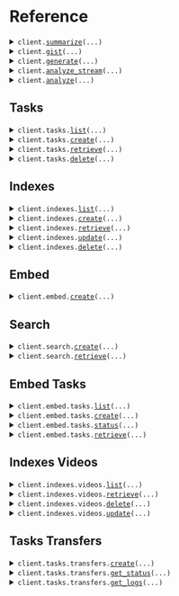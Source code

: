 # Reference
<details><summary><code>client.<a href="src/twelvelabs/base_client.py">summarize</a>(...)</code></summary>
<dl>
<dd>

#### 📝 Description

<dl>
<dd>

<dl>
<dd>

This endpoint analyzes videos and generates summaries, chapters, or highlights. Optionally, you can provide a prompt to customize the output.

<Note title="Note">
This endpoint is rate-limited. For details, see the [Rate limits](/v1.3/docs/get-started/rate-limits) page.
</Note>
</dd>
</dl>
</dd>
</dl>

#### 🔌 Usage

<dl>
<dd>

<dl>
<dd>

```python
from twelvelabs import TwelveLabs

client = TwelveLabs(
    api_key="YOUR_API_KEY",
)
client.summarize(
    video_id="6298d673f1090f1100476d4c",
    type="summary",
    prompt="Generate a summary of this video for a social media post, up to two sentences.",
    temperature=0.2,
)

```
</dd>
</dl>
</dd>
</dl>

#### ⚙️ Parameters

<dl>
<dd>

<dl>
<dd>

**video_id:** `str` — The unique identifier of the video that you want to summarize.
    
</dd>
</dl>

<dl>
<dd>

**type:** `str` 

Specifies the type of summary. Use one of the following values:
  - `summary`: A brief that encapsulates the key points of a video, presenting the most important information clearly and concisely.
  - `chapter`: A chronological list of all the chapters in a video, providing a granular breakdown of its content. For each chapter, the platform returns its starting and end times, measured in seconds from the beginning of the video clip, a descriptive headline that offers a brief of the events or activities within that part of the video, and an accompanying summary that elaborates on the headline.
  - `highlight`: A chronologically ordered list of the most important events within a video. Unlike chapters, highlights only capture the key moments, providing a snapshot of the video's main topics. For each highlight, the platform returns its starting and end times, measured in seconds from the beginning of the video, a title, and a brief description that captures the essence of this part of the video.
    
</dd>
</dl>

<dl>
<dd>

**prompt:** `typing.Optional[str]` 

Use this field to provide context for the summarization task, such as the target audience, style, tone of voice, and purpose.

<Note title="Notes">
- Your prompts can be instructive or descriptive, or you can also phrase them as questions.
- The maximum length of a prompt is 2,000 tokens.
</Note>

**Example**: Generate a summary of this video for a social media post, up to two sentences.
    
</dd>
</dl>

<dl>
<dd>

**temperature:** `typing.Optional[float]` 

Controls the randomness of the text output generated by the model. A higher value generates more creative text, while a lower value produces more deterministic text output.

**Default:** 0.2
**Min:** 0
**Max:** 1
    
</dd>
</dl>

<dl>
<dd>

**request_options:** `typing.Optional[RequestOptions]` — Request-specific configuration.
    
</dd>
</dl>
</dd>
</dl>


</dd>
</dl>
</details>

<details><summary><code>client.<a href="src/twelvelabs/base_client.py">gist</a>(...)</code></summary>
<dl>
<dd>

#### 📝 Description

<dl>
<dd>

<dl>
<dd>

This endpoint analyzes videos and generates titles, topics, and hashtags.

<Note title="Note">
This endpoint is rate-limited. For details, see the [Rate limits](/v1.3/docs/get-started/rate-limits) page.
</Note>
</dd>
</dl>
</dd>
</dl>

#### 🔌 Usage

<dl>
<dd>

<dl>
<dd>

```python
from twelvelabs import TwelveLabs

client = TwelveLabs(
    api_key="YOUR_API_KEY",
)
client.gist(
    video_id="6298d673f1090f1100476d4c",
    types=["title", "topic"],
)

```
</dd>
</dl>
</dd>
</dl>

#### ⚙️ Parameters

<dl>
<dd>

<dl>
<dd>

**video_id:** `str` — The unique identifier of the video that you want to generate a gist for.
    
</dd>
</dl>

<dl>
<dd>

**types:** `typing.Sequence[GistRequestTypesItem]` 

Specifies the type of gist. Use one of the following values:
  - `title`: A title succinctly captures a video's main theme, such as "From Consumerism to Minimalism: A Journey Toward Sustainable Living," guiding viewers to its content and themes.
  - `topic`: A topic is the central theme of a video, such as "Shopping Vlog Lifestyle", summarizing its content for efficient categorization and reference.
  - `hashtag`: A hashtag, like "#BlackFriday", represents key themes in a video, enhancing its discoverability and categorization on social media platforms.
    
</dd>
</dl>

<dl>
<dd>

**request_options:** `typing.Optional[RequestOptions]` — Request-specific configuration.
    
</dd>
</dl>
</dd>
</dl>


</dd>
</dl>
</details>

<details><summary><code>client.<a href="src/twelvelabs/base_client.py">generate</a>(...)</code></summary>
<dl>
<dd>

#### 📝 Description

<dl>
<dd>

<dl>
<dd>

<Warning>This endpoint will be deprecated on **July 30, 2025**. Transition to the [`/analyze`](/v1.3/api-reference/analyze-videos/analyze) endpoint, which provides identical functionality. Ensure you've updated your API calls before the deprecation date to ensure uninterrupted service.</Warning>

This endpoint generates open-ended texts based on your videos, including but not limited to tables of content, action items, memos, and detailed analyses.

<Note title="Notes">
- This endpoint is rate-limited. For details, see the [Rate limits](/v1.3/docs/get-started/rate-limits) page.
- This endpoint supports streaming responses. For details on integrating this feature into your application, refer to the [Open-ended analysis](/v1.3/docs/guides/analyze-videos/open-ended-analysis#streaming-responses) guide.
</Note>
</dd>
</dl>
</dd>
</dl>

#### 🔌 Usage

<dl>
<dd>

<dl>
<dd>

```python
from twelvelabs import TwelveLabs

client = TwelveLabs(
    api_key="YOUR_API_KEY",
)
client.generate(
    video_id="6298d673f1090f1100476d4c",
    prompt="I want to generate a description for my video with the following format - Title of the video, followed by a summary in 2-3 sentences, highlighting the main topic, key events, and concluding remarks.",
    temperature=0.2,
    stream=True,
)

```
</dd>
</dl>
</dd>
</dl>

#### ⚙️ Parameters

<dl>
<dd>

<dl>
<dd>

**video_id:** `str` — The unique identifier of the video for which you wish to generate a text.
    
</dd>
</dl>

<dl>
<dd>

**prompt:** `str` 

A prompt that guides the model on the desired format or content.

<Note title="Notes">
- Even though the model behind this endpoint is trained to a high degree of accuracy, the preciseness of the generated text may vary based on the nature and quality of the video and the clarity of the prompt.
- Your prompts can be instructive or descriptive, or you can also phrase them as questions.
- The maximum length of a prompt is 2,000 tokens.
</Note>

**Examples**:

- Based on this video, I want to generate five keywords for SEO (Search Engine Optimization).
- I want to generate a description for my video with the following format: Title of the video, followed by a summary in 2-3 sentences, highlighting the main topic, key events, and concluding remarks.
    
</dd>
</dl>

<dl>
<dd>

**temperature:** `typing.Optional[float]` 

Controls the randomness of the text output generated by the model. A higher value generates more creative text, while a lower value produces more deterministic text output.

**Default:** 0.2
**Min:** 0
**Max:** 1
    
</dd>
</dl>

<dl>
<dd>

**stream:** `typing.Optional[bool]` 

Set this parameter to `true` to enable streaming responses in the <a href="https://github.com/ndjson/ndjson-spec" target="_blank">NDJSON</a> format.

**Default:** `true`
    
</dd>
</dl>

<dl>
<dd>

**request_options:** `typing.Optional[RequestOptions]` — Request-specific configuration.
    
</dd>
</dl>
</dd>
</dl>


</dd>
</dl>
</details>

<details><summary><code>client.<a href="src/twelvelabs/base_client.py">analyze_stream</a>(...)</code></summary>
<dl>
<dd>

#### 📝 Description

<dl>
<dd>

<dl>
<dd>

This endpoint analyzes your videos and creates fully customizable text based on your prompts, including but not limited to tables of content, action items, memos, and detailed analyses.

<Note title="Notes">
- This endpoint is rate-limited. For details, see the [Rate limits](/v1.3/docs/get-started/rate-limits) page.
- This endpoint supports streaming responses. For details on integrating this feature into your application, refer to the [Open-ended analysis](/v1.3/docs/guides/analyze-videos/open-ended-analysis#streaming-responses) guide.
</Note>
</dd>
</dl>
</dd>
</dl>

#### 🔌 Usage

<dl>
<dd>

<dl>
<dd>

```python
from twelvelabs import TwelveLabs

client = TwelveLabs(
    api_key="YOUR_API_KEY",
)
response = client.analyze_stream(
    video_id="6298d673f1090f1100476d4c",
    prompt="I want to generate a description for my video with the following format - Title of the video, followed by a summary in 2-3 sentences, highlighting the main topic, key events, and concluding remarks.",
    temperature=0.2,
)
for chunk in response.data:
    yield chunk

```
</dd>
</dl>
</dd>
</dl>

#### ⚙️ Parameters

<dl>
<dd>

<dl>
<dd>

**video_id:** `str` — The unique identifier of the video for which you wish to generate a text.
    
</dd>
</dl>

<dl>
<dd>

**prompt:** `str` 

A prompt that guides the model on the desired format or content.

<Note title="Notes">
- Even though the model behind this endpoint is trained to a high degree of accuracy, the preciseness of the generated text may vary based on the nature and quality of the video and the clarity of the prompt.
- Your prompts can be instructive or descriptive, or you can also phrase them as questions.
- The maximum length of a prompt is 2,000 tokens.
</Note>

**Examples**:

- Based on this video, I want to generate five keywords for SEO (Search Engine Optimization).
- I want to generate a description for my video with the following format: Title of the video, followed by a summary in 2-3 sentences, highlighting the main topic, key events, and concluding remarks.
    
</dd>
</dl>

<dl>
<dd>

**temperature:** `typing.Optional[float]` 

Controls the randomness of the text output generated by the model. A higher value generates more creative text, while a lower value produces more deterministic text output.

**Default:** 0.2
**Min:** 0
**Max:** 1
    
</dd>
</dl>

<dl>
<dd>

**request_options:** `typing.Optional[RequestOptions]` — Request-specific configuration.
    
</dd>
</dl>
</dd>
</dl>


</dd>
</dl>
</details>

<details><summary><code>client.<a href="src/twelvelabs/base_client.py">analyze</a>(...)</code></summary>
<dl>
<dd>

#### 📝 Description

<dl>
<dd>

<dl>
<dd>

This endpoint analyzes your videos and creates fully customizable text based on your prompts, including but not limited to tables of content, action items, memos, and detailed analyses.

<Note title="Notes">
- This endpoint is rate-limited. For details, see the [Rate limits](/v1.3/docs/get-started/rate-limits) page.
- This endpoint supports streaming responses. For details on integrating this feature into your application, refer to the [Open-ended analysis](/v1.3/docs/guides/analyze-videos/open-ended-analysis#streaming-responses) guide.
</Note>
</dd>
</dl>
</dd>
</dl>

#### 🔌 Usage

<dl>
<dd>

<dl>
<dd>

```python
from twelvelabs import TwelveLabs

client = TwelveLabs(
    api_key="YOUR_API_KEY",
)
client.analyze(
    video_id="6298d673f1090f1100476d4c",
    prompt="I want to generate a description for my video with the following format - Title of the video, followed by a summary in 2-3 sentences, highlighting the main topic, key events, and concluding remarks.",
    temperature=0.2,
)

```
</dd>
</dl>
</dd>
</dl>

#### ⚙️ Parameters

<dl>
<dd>

<dl>
<dd>

**video_id:** `str` — The unique identifier of the video for which you wish to generate a text.
    
</dd>
</dl>

<dl>
<dd>

**prompt:** `str` 

A prompt that guides the model on the desired format or content.

<Note title="Notes">
- Even though the model behind this endpoint is trained to a high degree of accuracy, the preciseness of the generated text may vary based on the nature and quality of the video and the clarity of the prompt.
- Your prompts can be instructive or descriptive, or you can also phrase them as questions.
- The maximum length of a prompt is 2,000 tokens.
</Note>

**Examples**:

- Based on this video, I want to generate five keywords for SEO (Search Engine Optimization).
- I want to generate a description for my video with the following format: Title of the video, followed by a summary in 2-3 sentences, highlighting the main topic, key events, and concluding remarks.
    
</dd>
</dl>

<dl>
<dd>

**temperature:** `typing.Optional[float]` 

Controls the randomness of the text output generated by the model. A higher value generates more creative text, while a lower value produces more deterministic text output.

**Default:** 0.2
**Min:** 0
**Max:** 1
    
</dd>
</dl>

<dl>
<dd>

**request_options:** `typing.Optional[RequestOptions]` — Request-specific configuration.
    
</dd>
</dl>
</dd>
</dl>


</dd>
</dl>
</details>

## Tasks
<details><summary><code>client.tasks.<a href="src/twelvelabs/tasks/client.py">list</a>(...)</code></summary>
<dl>
<dd>

#### 📝 Description

<dl>
<dd>

<dl>
<dd>

This method returns a list of the video indexing tasks in your account. The API returns your video indexing tasks sorted by creation date, with the newest at the top of the list.
</dd>
</dl>
</dd>
</dl>

#### 🔌 Usage

<dl>
<dd>

<dl>
<dd>

```python
from twelvelabs import TwelveLabs

client = TwelveLabs(
    api_key="YOUR_API_KEY",
)
response = client.tasks.list(
    page=1,
    page_limit=10,
    sort_by="created_at",
    sort_option="desc",
    index_id="630aff993fcee0532cb809d0",
    filename="01.mp4",
    duration=531.998133,
    width=640,
    height=360,
    created_at="2024-03-01T00:00:00Z",
    updated_at="2024-03-01T00:00:00Z",
)
for item in response:
    yield item
# alternatively, you can paginate page-by-page
for page in response.iter_pages():
    yield page

```
</dd>
</dl>
</dd>
</dl>

#### ⚙️ Parameters

<dl>
<dd>

<dl>
<dd>

**page:** `typing.Optional[int]` 

A number that identifies the page to retrieve.

**Default**: `1`.
    
</dd>
</dl>

<dl>
<dd>

**page_limit:** `typing.Optional[int]` 

The number of items to return on each page.

**Default**: `10`.
**Max**: `50`.
    
</dd>
</dl>

<dl>
<dd>

**sort_by:** `typing.Optional[str]` 

The field to sort on. The following options are available:
- `updated_at`: Sorts by the time, in the RFC 3339 format ("YYYY-MM-DDTHH:mm:ssZ"), when the item was updated.
- `created_at`: Sorts by the time, in the RFC 3339 format ("YYYY-MM-DDTHH:mm:ssZ"), when the item was created.

**Default**: `created_at`.
    
</dd>
</dl>

<dl>
<dd>

**sort_option:** `typing.Optional[str]` 

The sorting direction. The following options are available:
- `asc`
- `desc`

**Default**: `desc`.
    
</dd>
</dl>

<dl>
<dd>

**index_id:** `typing.Optional[str]` — Filter by the unique identifier of an index.
    
</dd>
</dl>

<dl>
<dd>

**status:** `typing.Optional[
    typing.Union[
        TasksListRequestStatusItem, typing.Sequence[TasksListRequestStatusItem]
    ]
]` 

Filter by one or more video indexing task statuses. The following options are available:
- `ready`: The video has been successfully uploaded and indexed.
- `uploading`: The video is being uploaded.
- `validating`: The video is being validated against the prerequisites.
- `pending`: The video is pending.
- `queued`: The video is queued.
- `indexing`: The video is being indexed.
- `failed`: The video indexing task failed.

To filter by multiple statuses, specify the `status` parameter for each value:
```
status=ready&status=validating
```
    
</dd>
</dl>

<dl>
<dd>

**filename:** `typing.Optional[str]` — Filter by filename.
    
</dd>
</dl>

<dl>
<dd>

**duration:** `typing.Optional[float]` — Filter by duration. Expressed in seconds.
    
</dd>
</dl>

<dl>
<dd>

**width:** `typing.Optional[int]` — Filter by width.
    
</dd>
</dl>

<dl>
<dd>

**height:** `typing.Optional[int]` — Filter by height.
    
</dd>
</dl>

<dl>
<dd>

**created_at:** `typing.Optional[str]` — Filter video indexing tasks by the creation date and time, in the RFC 3339 format ("YYYY-MM-DDTHH:mm:ssZ"). The platform returns the video indexing tasks that were created on the specified date at or after the given time.
    
</dd>
</dl>

<dl>
<dd>

**updated_at:** `typing.Optional[str]` — Filter video indexing tasks by the last update date and time, in the RFC 3339 format ("YYYY-MM-DDTHH:mm:ssZ"). The platform returns the video indexing tasks that were updated on the specified date at or after the given time.
    
</dd>
</dl>

<dl>
<dd>

**request_options:** `typing.Optional[RequestOptions]` — Request-specific configuration.
    
</dd>
</dl>
</dd>
</dl>


</dd>
</dl>
</details>

<details><summary><code>client.tasks.<a href="src/twelvelabs/tasks/client.py">create</a>(...)</code></summary>
<dl>
<dd>

#### 📝 Description

<dl>
<dd>

<dl>
<dd>

This method creates a video indexing task that uploads and indexes a video.

Upload options:
- **Local file**: Use the `video_file` parameter.
- **Publicly accessible URL**: Use the `video_url` parameter.

<Accordion title="Video requirements">
  The videos you wish to upload must meet the following requirements:
  - **Video resolution**: Must be at least 360x360 and must not exceed 3840x2160.
  - **Aspect ratio**: Must be one of 1:1, 4:3, 4:5, 5:4, 16:9, 9:16, or 17:9.
  - **Video and audio formats**: Your video files must be encoded in the video and audio formats listed on the [FFmpeg Formats Documentation](https://ffmpeg.org/ffmpeg-formats.html) page. For videos in other formats, contact us at support@twelvelabs.io.
  - **Duration**: For Marengo, it must be between 4 seconds and 2 hours (7,200s). For Pegasus, it must be between 4 seconds and 60 minutes (3600s). In a future release, the maximum duration for Pegasus will be 2 hours (7,200 seconds).
  - **File size**: Must not exceed 2 GB.
    If you require different options, contact us at support@twelvelabs.io.

  If both Marengo and Pegasus are enabled for your index, the most restrictive prerequisites will apply.
</Accordion>

<Note title="Notes">
- The platform supports video URLs that can play without additional user interaction or custom video players. Ensure your URL points to the raw video file, not a web page containing the video. Links to third-party hosting sites, cloud storage services, or videos requiring extra steps to play are not supported.
- This endpoint is rate-limited. For details, see the [Rate limits](/v1.3/docs/get-started/rate-limits) page.
</Note>
</dd>
</dl>
</dd>
</dl>

#### 🔌 Usage

<dl>
<dd>

<dl>
<dd>

```python
from twelvelabs import TwelveLabs

client = TwelveLabs(
    api_key="YOUR_API_KEY",
)
client.tasks.create(
    index_id="index_id",
)

```
</dd>
</dl>
</dd>
</dl>

#### ⚙️ Parameters

<dl>
<dd>

<dl>
<dd>

**index_id:** `str` — The unique identifier of the index to which the video is being uploaded.
    
</dd>
</dl>

<dl>
<dd>

**video_file:** `from __future__ import annotations

typing.Optional[core.File]` — See core.File for more documentation
    
</dd>
</dl>

<dl>
<dd>

**video_url:** `typing.Optional[str]` — Specify this parameter to upload a video from a publicly accessible URL.
    
</dd>
</dl>

<dl>
<dd>

**enable_video_stream:** `typing.Optional[bool]` — This parameter indicates if the platform stores the video for streaming. When set to `true`, the platform stores the video, and you can retrieve its URL by calling the [`GET`](/v1.3/api-reference/videos/retrieve) method of the `/indexes/{index-id}/videos/{video-id}` endpoint. You can then use this URL to access the stream over the <a href="https://en.wikipedia.org/wiki/HTTP_Live_Streaming" target="_blank">HLS</a> protocol.
    
</dd>
</dl>

<dl>
<dd>

**user_metadata:** `typing.Optional[str]` — Metadata that helps you categorize your videos. You can specify a list of keys and values. Keys must be of type `string`, and values can be of the following types: `string`, `integer`, `float` or `boolean`.
    
</dd>
</dl>

<dl>
<dd>

**request_options:** `typing.Optional[RequestOptions]` — Request-specific configuration.
    
</dd>
</dl>
</dd>
</dl>


</dd>
</dl>
</details>

<details><summary><code>client.tasks.<a href="src/twelvelabs/tasks/client.py">retrieve</a>(...)</code></summary>
<dl>
<dd>

#### 📝 Description

<dl>
<dd>

<dl>
<dd>

This method retrieves a video indexing task.
</dd>
</dl>
</dd>
</dl>

#### 🔌 Usage

<dl>
<dd>

<dl>
<dd>

```python
from twelvelabs import TwelveLabs

client = TwelveLabs(
    api_key="YOUR_API_KEY",
)
client.tasks.retrieve(
    task_id="6298d673f1090f1100476d4c",
)

```
</dd>
</dl>
</dd>
</dl>

#### ⚙️ Parameters

<dl>
<dd>

<dl>
<dd>

**task_id:** `str` — The unique identifier of the video indexing task to retrieve.
    
</dd>
</dl>

<dl>
<dd>

**request_options:** `typing.Optional[RequestOptions]` — Request-specific configuration.
    
</dd>
</dl>
</dd>
</dl>


</dd>
</dl>
</details>

<details><summary><code>client.tasks.<a href="src/twelvelabs/tasks/client.py">delete</a>(...)</code></summary>
<dl>
<dd>

#### 📝 Description

<dl>
<dd>

<dl>
<dd>

This action cannot be undone.
Note the following about deleting a video indexing task:
- You can only delete video indexing tasks for which the status is `ready` or `failed`.
- If the status of your video indexing task is `ready`, you must first delete the video vector associated with your video indexing task by calling the [`DELETE`](/v1.3/api-reference/videos/delete) method of the `/indexes/videos` endpoint.
</dd>
</dl>
</dd>
</dl>

#### 🔌 Usage

<dl>
<dd>

<dl>
<dd>

```python
from twelvelabs import TwelveLabs

client = TwelveLabs(
    api_key="YOUR_API_KEY",
)
client.tasks.delete(
    task_id="6298d673f1090f1100476d4c",
)

```
</dd>
</dl>
</dd>
</dl>

#### ⚙️ Parameters

<dl>
<dd>

<dl>
<dd>

**task_id:** `str` — The unique identifier of the video indexing task you want to delete.
    
</dd>
</dl>

<dl>
<dd>

**request_options:** `typing.Optional[RequestOptions]` — Request-specific configuration.
    
</dd>
</dl>
</dd>
</dl>


</dd>
</dl>
</details>

## Indexes
<details><summary><code>client.indexes.<a href="src/twelvelabs/indexes/client.py">list</a>(...)</code></summary>
<dl>
<dd>

#### 📝 Description

<dl>
<dd>

<dl>
<dd>

This method returns a list of the indexes in your account. The API returns indexes sorted by creation date, with the oldest indexes at the top of the list.
</dd>
</dl>
</dd>
</dl>

#### 🔌 Usage

<dl>
<dd>

<dl>
<dd>

```python
from twelvelabs import TwelveLabs

client = TwelveLabs(
    api_key="YOUR_API_KEY",
)
response = client.indexes.list(
    page=1,
    page_limit=10,
    sort_by="created_at",
    sort_option="desc",
    index_name="myIndex",
    model_options="visual,audio",
    model_family="marengo",
    created_at="2024-08-16T16:53:59Z",
    updated_at="2024-08-16T16:55:59Z",
)
for item in response:
    yield item
# alternatively, you can paginate page-by-page
for page in response.iter_pages():
    yield page

```
</dd>
</dl>
</dd>
</dl>

#### ⚙️ Parameters

<dl>
<dd>

<dl>
<dd>

**page:** `typing.Optional[int]` 

A number that identifies the page to retrieve.

**Default**: `1`.
    
</dd>
</dl>

<dl>
<dd>

**page_limit:** `typing.Optional[int]` 

The number of items to return on each page.

**Default**: `10`.
**Max**: `50`.
    
</dd>
</dl>

<dl>
<dd>

**sort_by:** `typing.Optional[str]` 

The field to sort on. The following options are available:
- `updated_at`: Sorts by the time, in the RFC 3339 format ("YYYY-MM-DDTHH:mm:ssZ"), when the item was updated.
- `created_at`: Sorts by the time, in the RFC 3339 format ("YYYY-MM-DDTHH:mm:ssZ"), when the item was created.

**Default**: `created_at`.
    
</dd>
</dl>

<dl>
<dd>

**sort_option:** `typing.Optional[str]` 

The sorting direction. The following options are available:
- `asc`
- `desc`

**Default**: `desc`.
    
</dd>
</dl>

<dl>
<dd>

**index_name:** `typing.Optional[str]` — Filter by the name of an index.
    
</dd>
</dl>

<dl>
<dd>

**model_options:** `typing.Optional[str]` — Filter by the model options. When filtering by multiple model options, the values must be comma-separated.
    
</dd>
</dl>

<dl>
<dd>

**model_family:** `typing.Optional[str]` — Filter by the model family. This parameter can take one of the following values: `marengo` or `pegasus`. You can specify a single value.
    
</dd>
</dl>

<dl>
<dd>

**created_at:** `typing.Optional[str]` — Filter indexes by the creation date and time, in the RFC 3339 format ("YYYY-MM-DDTHH:mm:ssZ"). The platform returns the indexes that were created on the specified date at or after the given time.
    
</dd>
</dl>

<dl>
<dd>

**updated_at:** `typing.Optional[str]` — Filter indexes by the last update date and time, in the RFC 3339 format ("YYYY-MM-DDTHH:mm:ssZ"). The platform returns the indexes that were last updated on the specified date at or after the given time.
    
</dd>
</dl>

<dl>
<dd>

**request_options:** `typing.Optional[RequestOptions]` — Request-specific configuration.
    
</dd>
</dl>
</dd>
</dl>


</dd>
</dl>
</details>

<details><summary><code>client.indexes.<a href="src/twelvelabs/indexes/client.py">create</a>(...)</code></summary>
<dl>
<dd>

#### 📝 Description

<dl>
<dd>

<dl>
<dd>

This method creates an index.
</dd>
</dl>
</dd>
</dl>

#### 🔌 Usage

<dl>
<dd>

<dl>
<dd>

```python
from twelvelabs import TwelveLabs
from twelvelabs.indexes import IndexesCreateRequestModelsItem

client = TwelveLabs(
    api_key="YOUR_API_KEY",
)
client.indexes.create(
    index_name="myIndex",
    models=[
        IndexesCreateRequestModelsItem(
            model_name="marengo2.7",
            model_options=["visual", "audio"],
        ),
        IndexesCreateRequestModelsItem(
            model_name="pegasus1.2",
            model_options=["visual", "audio"],
        ),
    ],
    addons=["thumbnail"],
)

```
</dd>
</dl>
</dd>
</dl>

#### ⚙️ Parameters

<dl>
<dd>

<dl>
<dd>

**index_name:** `str` — The name of the index. Make sure you use a succinct and descriptive name.
    
</dd>
</dl>

<dl>
<dd>

**models:** `typing.Sequence[IndexesCreateRequestModelsItem]` — An array that specifies the [video understanding models](/v1.3/docs/concepts/models) and the [model options](/v1.3/docs/concepts/modalities#model-options) to be enabled for this index. This determines how the platform processes your videos.
    
</dd>
</dl>

<dl>
<dd>

**addons:** `typing.Optional[typing.Sequence[str]]` 

An array specifying which add-ons should be enabled. Each entry in the array is an addon, and the following values are supported:
- `thumbnail`: Enables thumbnail generation.

If you don't provide this parameter, no add-ons will be enabled.

<Note title="Notes">
- You can only enable addons when using the Marengo video understanding model.
- You cannot disable an add-on once the index has been created.
</Note>
    
</dd>
</dl>

<dl>
<dd>

**request_options:** `typing.Optional[RequestOptions]` — Request-specific configuration.
    
</dd>
</dl>
</dd>
</dl>


</dd>
</dl>
</details>

<details><summary><code>client.indexes.<a href="src/twelvelabs/indexes/client.py">retrieve</a>(...)</code></summary>
<dl>
<dd>

#### 📝 Description

<dl>
<dd>

<dl>
<dd>

This method retrieves details about the specified index.
</dd>
</dl>
</dd>
</dl>

#### 🔌 Usage

<dl>
<dd>

<dl>
<dd>

```python
from twelvelabs import TwelveLabs

client = TwelveLabs(
    api_key="YOUR_API_KEY",
)
client.indexes.retrieve(
    index_id="6298d673f1090f1100476d4c",
)

```
</dd>
</dl>
</dd>
</dl>

#### ⚙️ Parameters

<dl>
<dd>

<dl>
<dd>

**index_id:** `str` — Unique identifier of the index to retrieve.
    
</dd>
</dl>

<dl>
<dd>

**request_options:** `typing.Optional[RequestOptions]` — Request-specific configuration.
    
</dd>
</dl>
</dd>
</dl>


</dd>
</dl>
</details>

<details><summary><code>client.indexes.<a href="src/twelvelabs/indexes/client.py">update</a>(...)</code></summary>
<dl>
<dd>

#### 📝 Description

<dl>
<dd>

<dl>
<dd>

This method updates the name of the specified index.
</dd>
</dl>
</dd>
</dl>

#### 🔌 Usage

<dl>
<dd>

<dl>
<dd>

```python
from twelvelabs import TwelveLabs

client = TwelveLabs(
    api_key="YOUR_API_KEY",
)
client.indexes.update(
    index_id="6298d673f1090f1100476d4c",
    index_name="myIndex",
)

```
</dd>
</dl>
</dd>
</dl>

#### ⚙️ Parameters

<dl>
<dd>

<dl>
<dd>

**index_id:** `str` — Unique identifier of the index to update.
    
</dd>
</dl>

<dl>
<dd>

**index_name:** `str` — The name of the index.
    
</dd>
</dl>

<dl>
<dd>

**request_options:** `typing.Optional[RequestOptions]` — Request-specific configuration.
    
</dd>
</dl>
</dd>
</dl>


</dd>
</dl>
</details>

<details><summary><code>client.indexes.<a href="src/twelvelabs/indexes/client.py">delete</a>(...)</code></summary>
<dl>
<dd>

#### 📝 Description

<dl>
<dd>

<dl>
<dd>

This method deletes the specified index and all the videos within it. This action cannot be undone.
</dd>
</dl>
</dd>
</dl>

#### 🔌 Usage

<dl>
<dd>

<dl>
<dd>

```python
from twelvelabs import TwelveLabs

client = TwelveLabs(
    api_key="YOUR_API_KEY",
)
client.indexes.delete(
    index_id="6298d673f1090f1100476d4c",
)

```
</dd>
</dl>
</dd>
</dl>

#### ⚙️ Parameters

<dl>
<dd>

<dl>
<dd>

**index_id:** `str` — Unique identifier of the index to delete.
    
</dd>
</dl>

<dl>
<dd>

**request_options:** `typing.Optional[RequestOptions]` — Request-specific configuration.
    
</dd>
</dl>
</dd>
</dl>


</dd>
</dl>
</details>

## Embed
<details><summary><code>client.embed.<a href="src/twelvelabs/embed/client.py">create</a>(...)</code></summary>
<dl>
<dd>

#### 📝 Description

<dl>
<dd>

<dl>
<dd>

This method creates embeddings for text, image, and audio content.

Before you create an embedding, ensure that your image or audio files meet the following prerequisites:
- [Image embeddings](/v1.3/docs/guides/create-embeddings/image#prerequisites)
- [Audio embeddings](/v1.3/docs/guides/create-embeddings/audio#prerequisites)

Parameters for embeddings:
- **Common parameters**:
  - `model_name`: The video understanding model you want to use. Example: "Marengo-retrieval-2.7".
- **Text embeddings**:
  - `text`: Text for which to create an embedding.
- **Image embeddings**:
  Provide one of the following:
  - `image_url`: Publicly accessible URL of your image file.
  - `image_file`:  Local image file.
- **Audio embeddings**:
  Provide one of the following:
  - `audio_url`: Publicly accessible URL of your audio file.
  - `audio_file`: Local audio file.

<Note title="Notes">
- The Marengo video understanding model generates embeddings for all modalities in the same latent space. This shared space enables any-to-any searches across different types of content.
- You can create multiple types of embeddings in a single API call.
- Audio embeddings combine generic sound and human speech in a single embedding. For videos with transcriptions, you can retrieve transcriptions and then [create text embeddings](/v1.3/api-reference/text-image-audio-embeddings/create-text-image-audio-embeddings) from these transcriptions.
</Note>
</dd>
</dl>
</dd>
</dl>

#### 🔌 Usage

<dl>
<dd>

<dl>
<dd>

```python
from twelvelabs import TwelveLabs

client = TwelveLabs(
    api_key="YOUR_API_KEY",
)
client.embed.create(
    model_name="model_name",
)

```
</dd>
</dl>
</dd>
</dl>

#### ⚙️ Parameters

<dl>
<dd>

<dl>
<dd>

**model_name:** `str` 

The name of the model you want to use. The following models are available:
  - `Marengo-retrieval-2.7`
    
</dd>
</dl>

<dl>
<dd>

**text:** `typing.Optional[str]` 

The text for which you wish to create an embedding.

<Note title="Note">
Text embeddings are limited to 77 tokens. If the text exceeds this limit, the platform truncates it according to the value of the `text_truncate` parameter described below.
</Note>

**Example**: "Man with a dog crossing the street"
    
</dd>
</dl>

<dl>
<dd>

**text_truncate:** `typing.Optional[str]` 

Specifies how the platform truncates text that exceeds 77 tokens to fit the maximum length allowed for an embedding.
This parameter can take one of the following values:
- `start`: The platform will truncate the start of the provided text.
- `end`: The platform will truncate the end of the provided text.
- `none`: The platform will return an error if the text is longer than the maximum token limit.

**Default**: `end`
    
</dd>
</dl>

<dl>
<dd>

**image_url:** `typing.Optional[str]` — The publicly accessible URL of the image for which you wish to create an embedding. This parameter is required for image embeddings if `image_file` is not provided.
    
</dd>
</dl>

<dl>
<dd>

**image_file:** `from __future__ import annotations

typing.Optional[core.File]` — See core.File for more documentation
    
</dd>
</dl>

<dl>
<dd>

**audio_url:** `typing.Optional[str]` — The publicly accessible URL of the audio file for which you wish to creae an emebdding. This parameter is required for audio embeddings if `audio_file` is not provided.
    
</dd>
</dl>

<dl>
<dd>

**audio_file:** `from __future__ import annotations

typing.Optional[core.File]` — See core.File for more documentation
    
</dd>
</dl>

<dl>
<dd>

**audio_start_offset_sec:** `typing.Optional[float]` 

Specifies the start time, in seconds, from which the platform generates the audio embeddings. This parameter allows you to skip the initial portion of the audio during processing.
**Default**: `0`.
    
</dd>
</dl>

<dl>
<dd>

**request_options:** `typing.Optional[RequestOptions]` — Request-specific configuration.
    
</dd>
</dl>
</dd>
</dl>


</dd>
</dl>
</details>

## Search
<details><summary><code>client.search.<a href="src/twelvelabs/search/client.py">create</a>(...)</code></summary>
<dl>
<dd>

#### 📝 Description

<dl>
<dd>

<dl>
<dd>

Use this endpoint to search for relevant matches in an index using text or various media queries.

**Text queries**:
- Use the `query_text` parameter to specify your query.

**Media queries**:
- Set the `query_media_type` parameter to the corresponding media type (example: `image`).
- Specify either one of the following parameters:
  - `query_media_url`: Publicly accessible URL of your media file.
  - `query_media_file`: Local media file.
  If both `query_media_url` and `query_media_file` are specified in the same request, `query_media_url` takes precedence.
<Accordion title="Image requirements">
Your images must meet the following requirements:
  - **Format**: JPEG and PNG.
  - **Dimension**: Must be at least 64 x 64 pixels.
  - **Size**: Must not exceed 5MB.
</Accordion>

<Note title="Note">
This endpoint is rate-limited. For details, see the [Rate limits](/v1.3/docs/get-started/rate-limits) page.
</Note>
</dd>
</dl>
</dd>
</dl>

#### 🔌 Usage

<dl>
<dd>

<dl>
<dd>

```python
from twelvelabs import TwelveLabs

client = TwelveLabs(
    api_key="YOUR_API_KEY",
)
client.search.create(
    index_id="index_id",
    search_options=["visual"],
)

```
</dd>
</dl>
</dd>
</dl>

#### ⚙️ Parameters

<dl>
<dd>

<dl>
<dd>

**index_id:** `str` — The unique identifier of the index to search.
    
</dd>
</dl>

<dl>
<dd>

**search_options:** `typing.List[SearchCreateRequestSearchOptionsItem]` 

Specifies the [sources of information](/v1.3/docs/concepts/modalities#search-options) the platform uses when performing a search. You must include the `search_options` parameter separately for each desired source of information.

<Note title="Notes">
- The search options you specify must be a subset of the [model options](/v1.3/docs/concepts/modalities#model-options) used when you created the index.
- You can specify multiple search options in conjunction with the `operator` parameter described below to broaden or narrow your search.

Example:
To search using both visual and audio cues, include this parameter twice in the request as shown below:
```JSON
--form search_options=visual \
--form search_options=audio \
```
</Note>
    
</dd>
</dl>

<dl>
<dd>

**query_media_type:** `typing.Optional[typing.Literal["image"]]` — The type of media you wish to use. This parameter is required for media queries. For example, to perform an image-based search, set this parameter to `image`.
    
</dd>
</dl>

<dl>
<dd>

**query_media_url:** `typing.Optional[str]` — The publicly accessible URL of the media file you wish to use. This parameter is required for media queries if `query_media_file` is not provided.
    
</dd>
</dl>

<dl>
<dd>

**query_media_file:** `from __future__ import annotations

typing.Optional[core.File]` — See core.File for more documentation
    
</dd>
</dl>

<dl>
<dd>

**query_text:** `typing.Optional[str]` — The text query to search for. This parameter is required for text queries. Note that the platform supports full natural language-based search.
    
</dd>
</dl>

<dl>
<dd>

**adjust_confidence_level:** `typing.Optional[float]` 

This parameter specifies the strictness of the thresholds for assigning the high, medium, or low confidence levels to search results. If you use a lower value, the thresholds become more relaxed, and more search results will be classified as having high, medium, or low confidence levels. You can use this parameter to include a broader range of potentially relevant video clips, even if some results might be less precise.

**Min**: 0
**Max**: 1
**Default:** 0.5
    
</dd>
</dl>

<dl>
<dd>

**group_by:** `typing.Optional[SearchCreateRequestGroupBy]` 

Use this parameter to group or ungroup items in a response. It can take one of the following values:
- `video`:  The platform will group the matching video clips in the response by video.
- `clip`: The matching video clips in the response will not be grouped.

**Default:** `clip`
    
</dd>
</dl>

<dl>
<dd>

**threshold:** `typing.Optional[ThresholdSearch]` 
    
</dd>
</dl>

<dl>
<dd>

**sort_option:** `typing.Optional[SearchCreateRequestSortOption]` 

Use this parameter to specify the sort order for the response.

When performing a search, the platform determines the level of confidence that each video clip matches your search terms. By default, the search results are sorted on the level of confidence in descending order.

If you set this parameter to `score` and `group_by` is set to `video`, the platform will determine the maximum value of the `score` field for each video and sort the videos in the response by the maximum value of this field. For each video, the matching video clips will be sorted by the level of confidence.

If you set this parameter to `clip_count` and `group_by` is set to `video`, the platform will sort the videos in the response by the number of clips. For each video, the matching video clips will be sorted by the level of confidence. You can use `clip_count` only when the matching video clips are grouped by video.


**Default:** `score`
    
</dd>
</dl>

<dl>
<dd>

**operator:** `typing.Optional[SearchCreateRequestOperator]` 

When you perform a search specifying multiple [sources of information](/v1.3/docs/concepts/modalities#search-options), you can use the this parameter to broaden or narrow your search.

  The following logical operators are supported:

  - `or`

  - `and`

  **Default**: `or`.
    
</dd>
</dl>

<dl>
<dd>

**page_limit:** `typing.Optional[int]` 

The number of items to return on each page. When grouping by video, this parameter represents the number of videos per page. Otherwise, it represents the maximum number of video clips per page.

**Max**: `50`.
    
</dd>
</dl>

<dl>
<dd>

**filter:** `typing.Optional[str]` 

Specifies a stringified JSON object to filter your search results. Supports both system-generated metadata (example: video ID, duration) and user-defined metadata.

**Syntax for filtering**

The following table describes the supported data types, operators, and filter syntax:

| Data type | Operator | Description | Syntax |
|:----------|:---------|:------------|:-------|
| String | `=` | Matches results equal to the specified value. | `{"field": "value"}`
| Array of strings | `=` | Matches results with any value in the specified array. Supported only for `id`. | `{"id": ["value1", "value2"]}` |
| Numeric (integer, float) | `=`, `lte`, `gte` | Matches results equal to or within a range of the specified value. | `{"field": number}` or `{"field": { "gte": number, "lte": number }}` |
| Boolean | `=` | Matches results equal to the specified boolean value. | `{"field": true}` or `{"field": false}`. |

<br/>
**System-generated metadata**

The table below describes the system-generated metadata available for filtering your  search results:

| Field name | Description | Type | Example |
|:-----------|:------------|:-----|:--------|
| `id` | Filters by specific video IDs. | Array of strings | `{"id": ["67cec9caf45d9b64a58340fc", "67cec9baf45d9b64a58340fa"]}`. |
| `duration` | Filters based on the duration of the video containing the segment that matches your query. | Number or object with `gte` and `lte` | `{"duration": 600}` or `{"duration": { "gte": 600, "lte": 800 }}` |
| `width` | Filters by video width (in pixels). | Number or object with `gte` and `lte` | `{"width": 1920}` or `{"width": { "gte": 1280, "lte": 1920}}` |
| `height` | Filters by video height (in pixels). | Number or object with `gte` and `lte`. | `{"height": 1080}` or `{"height": { "gte": 720, "lte": 1080 }}`. |
| `size` | Filters by video size (in bytes) | Number or object with `gte` and `lte`. | `{"size": 1048576}` or `{"size": { "gte": 1048576, "lte": 5242880}}` |
| `filename` | Filters by the exact file name. | String | `{"filename": "Animal Encounters part 1"}` |

<br/>
**User-defined metadata**

To filter by user-defined metadata:
1. Add metadata to your video by calling the [`PUT`](/v1.3/api-reference/videos/update) method of the `/indexes/:index-id/videos/:video-id` endpoint
2. Reference the custom field in your filter object. For example, to filter videos where a custom field named `needsReview` of type boolean is `true`, use `{"needs_review": true}`.

For more details and examples, see the [Filter search results](/v1.3/docs/guides/search/filtering) page.
    
</dd>
</dl>

<dl>
<dd>

**include_user_metadata:** `typing.Optional[bool]` — Specifies whether to include user-defined metadata in the search results.
    
</dd>
</dl>

<dl>
<dd>

**request_options:** `typing.Optional[RequestOptions]` — Request-specific configuration.
    
</dd>
</dl>
</dd>
</dl>


</dd>
</dl>
</details>

<details><summary><code>client.search.<a href="src/twelvelabs/search/client.py">retrieve</a>(...)</code></summary>
<dl>
<dd>

#### 📝 Description

<dl>
<dd>

<dl>
<dd>

Use this endpoint to retrieve a specific page of search results.

<Note title="Note">
When you use pagination, you will not be charged for retrieving subsequent pages of results.
</Note>
</dd>
</dl>
</dd>
</dl>

#### 🔌 Usage

<dl>
<dd>

<dl>
<dd>

```python
from twelvelabs import TwelveLabs

client = TwelveLabs(
    api_key="YOUR_API_KEY",
)
client.search.retrieve(
    page_token="1234567890",
    include_user_metadata=True,
)

```
</dd>
</dl>
</dd>
</dl>

#### ⚙️ Parameters

<dl>
<dd>

<dl>
<dd>

**page_token:** `str` — A token that identifies the page to retrieve.
    
</dd>
</dl>

<dl>
<dd>

**include_user_metadata:** `typing.Optional[bool]` — Specifies whether to include user-defined metadata in the search results.
    
</dd>
</dl>

<dl>
<dd>

**request_options:** `typing.Optional[RequestOptions]` — Request-specific configuration.
    
</dd>
</dl>
</dd>
</dl>


</dd>
</dl>
</details>

## Embed Tasks
<details><summary><code>client.embed.tasks.<a href="src/twelvelabs/embed/tasks/client.py">list</a>(...)</code></summary>
<dl>
<dd>

#### 📝 Description

<dl>
<dd>

<dl>
<dd>

This method returns a list of the video embedding tasks in your account. The platform returns your video embedding tasks sorted by creation date, with the newest at the top of the list.

<Note title="Notes">
- Video embeddings are stored for seven days
- When you invoke this method without specifying the `started_at` and `ended_at` parameters, the platform returns all the video embedding tasks created within the last seven days.
</Note>
</dd>
</dl>
</dd>
</dl>

#### 🔌 Usage

<dl>
<dd>

<dl>
<dd>

```python
from twelvelabs import TwelveLabs

client = TwelveLabs(
    api_key="YOUR_API_KEY",
)
response = client.embed.tasks.list(
    started_at="2024-03-01T00:00:00Z",
    ended_at="2024-03-01T00:00:00Z",
    status="processing",
    page=1,
    page_limit=10,
)
for item in response:
    yield item
# alternatively, you can paginate page-by-page
for page in response.iter_pages():
    yield page

```
</dd>
</dl>
</dd>
</dl>

#### ⚙️ Parameters

<dl>
<dd>

<dl>
<dd>

**started_at:** `typing.Optional[str]` — Retrieve the video embedding tasks that were created after the given date and time, expressed in the RFC 3339 format ("YYYY-MM-DDTHH:mm:ssZ").
    
</dd>
</dl>

<dl>
<dd>

**ended_at:** `typing.Optional[str]` — Retrieve the video embedding tasks that were created before the given date and time, expressed in the RFC 3339 format ("YYYY-MM-DDTHH:mm:ssZ").
    
</dd>
</dl>

<dl>
<dd>

**status:** `typing.Optional[str]` — Filter video embedding tasks by their current status. Possible values are `processing`, `ready`, or `failed`.
    
</dd>
</dl>

<dl>
<dd>

**page:** `typing.Optional[int]` 

A number that identifies the page to retrieve.

**Default**: `1`.
    
</dd>
</dl>

<dl>
<dd>

**page_limit:** `typing.Optional[int]` 

The number of items to return on each page.

**Default**: `10`.
**Max**: `50`.
    
</dd>
</dl>

<dl>
<dd>

**request_options:** `typing.Optional[RequestOptions]` — Request-specific configuration.
    
</dd>
</dl>
</dd>
</dl>


</dd>
</dl>
</details>

<details><summary><code>client.embed.tasks.<a href="src/twelvelabs/embed/tasks/client.py">create</a>(...)</code></summary>
<dl>
<dd>

#### 📝 Description

<dl>
<dd>

<dl>
<dd>

This method creates a new video embedding task that uploads a video to the platform and creates one or multiple video embeddings.

Upload options:
- **Local file**: Use the `video_file` parameter
- **Publicly accessible URL**: Use the `video_url` parameter.

Specify at least one option. If both are provided, `video_url` takes precedence.

<Accordion title="Video requirements">
  The videos you wish to upload must meet the following requirements:
  - **Video resolution**: Must be at least 360x360 and must not exceed 3840x2160.
  - **Aspect ratio**: Must be one of 1:1, 4:3, 4:5, 5:4, 16:9, 9:16, or 17:9.
  - **Video and audio formats**: Your video files must be encoded in the video and audio formats listed on the [FFmpeg Formats Documentation](https://ffmpeg.org/ffmpeg-formats.html) page. For videos in other formats, contact us at support@twelvelabs.io.
  - **Duration**: Must be between 4 seconds and 2 hours (7,200s).
  - **File size**: Must not exceed 2 GB.
    If you require different options, contact us at support@twelvelabs.io.
</Accordion>

<Note title="Notes">
- The Marengo video understanding model generates embeddings for all modalities in the same latent space. This shared space enables any-to-any searches across different types of content.
- Video embeddings are stored for seven days.
- The platform supports uploading video files that can play without additional user interaction or custom video players. Ensure your URL points to the raw video file, not a web page containing the video. Links to third-party hosting sites, cloud storage services, or videos requiring extra steps to play are not supported.
</Note>
</dd>
</dl>
</dd>
</dl>

#### 🔌 Usage

<dl>
<dd>

<dl>
<dd>

```python
from twelvelabs import TwelveLabs

client = TwelveLabs(
    api_key="YOUR_API_KEY",
)
client.embed.tasks.create(
    model_name="model_name",
)

```
</dd>
</dl>
</dd>
</dl>

#### ⚙️ Parameters

<dl>
<dd>

<dl>
<dd>

**model_name:** `str` 

The name of the model you want to use. The following models are available:
  - `Marengo-retrieval-2.7`
    
</dd>
</dl>

<dl>
<dd>

**video_file:** `from __future__ import annotations

typing.Optional[core.File]` — See core.File for more documentation
    
</dd>
</dl>

<dl>
<dd>

**video_url:** `typing.Optional[str]` — Specify this parameter to upload a video from a publicly accessible URL.
    
</dd>
</dl>

<dl>
<dd>

**video_start_offset_sec:** `typing.Optional[float]` 

The start offset in seconds from the beginning of the video where processing should begin. Specifying 0 means starting from the beginning of the video.

**Default**: 0
**Min**: 0
**Max**: Duration of the video minus video_clip_length
    
</dd>
</dl>

<dl>
<dd>

**video_end_offset_sec:** `typing.Optional[float]` 

The end offset in seconds from the beginning of the video where processing should stop.

Ensure the following when you specify this parameter:
- The end offset does not exceed the total duration of the video file.
- The end offset is greater than the start offset.
- You must set both the start and end offsets. Setting only one of these offsets is not permitted, resulting in an error.

**Min**: video_start_offset + video_clip_length
**Max**: Duration of the video file
    
</dd>
</dl>

<dl>
<dd>

**video_clip_length:** `typing.Optional[float]` 

The desired duration in seconds for each clip for which the platform generates an embedding. Ensure that the clip length does not exceed the interval between the start and end offsets.

**Default**: 6
**Min**: 2
**Max**: 10
    
</dd>
</dl>

<dl>
<dd>

**video_embedding_scope:** `typing.Optional[typing.List[TasksCreateRequestVideoEmbeddingScopeItem]]` 

Defines the scope of video embedding generation. Valid values are the following:
- `clip`: Creates embeddings for each video segment of `video_clip_length` seconds, from `video_start_offset_sec` to `video_end_offset_sec`.
- `clip` and `video`: Creates embeddings for video segments and the entire video.

To create embeddings for segments and the entire video in the same request, include this parameter twice as shown below:

```json
--form video_embedding_scope=clip \
--form video_embedding_scope=video
```

**Default**: `clip`
    
</dd>
</dl>

<dl>
<dd>

**request_options:** `typing.Optional[RequestOptions]` — Request-specific configuration.
    
</dd>
</dl>
</dd>
</dl>


</dd>
</dl>
</details>

<details><summary><code>client.embed.tasks.<a href="src/twelvelabs/embed/tasks/client.py">status</a>(...)</code></summary>
<dl>
<dd>

#### 📝 Description

<dl>
<dd>

<dl>
<dd>

This method retrieves the status of a video embedding task. Check the task status of a video embedding task to determine when you can retrieve the embedding.

A task can have one of the following statuses:
- `processing`: The platform is creating the embeddings.
- `ready`:  Processing is complete. Retrieve the embeddings by invoking the [`GET`](/v1.3/api-reference/video-embeddings/retrieve-video-embeddings) method of the `/embed/tasks/{task_id} endpoint`.
- `failed`: The task could not be completed, and the embeddings haven't been created.
</dd>
</dl>
</dd>
</dl>

#### 🔌 Usage

<dl>
<dd>

<dl>
<dd>

```python
from twelvelabs import TwelveLabs

client = TwelveLabs(
    api_key="YOUR_API_KEY",
)
client.embed.tasks.status(
    task_id="663da73b31cdd0c1f638a8e6",
)

```
</dd>
</dl>
</dd>
</dl>

#### ⚙️ Parameters

<dl>
<dd>

<dl>
<dd>

**task_id:** `str` — The unique identifier of your video embedding task.
    
</dd>
</dl>

<dl>
<dd>

**request_options:** `typing.Optional[RequestOptions]` — Request-specific configuration.
    
</dd>
</dl>
</dd>
</dl>


</dd>
</dl>
</details>

<details><summary><code>client.embed.tasks.<a href="src/twelvelabs/embed/tasks/client.py">retrieve</a>(...)</code></summary>
<dl>
<dd>

#### 📝 Description

<dl>
<dd>

<dl>
<dd>

This method retrieves embeddings for a specific video embedding task. Ensure the task status is `ready` before invoking this method. Refer to the [Retrieve the status of a video embedding tasks](/v1.3/api-reference/video-embeddings/retrieve-video-embedding-task-status) page for instructions on checking the task status.
</dd>
</dl>
</dd>
</dl>

#### 🔌 Usage

<dl>
<dd>

<dl>
<dd>

```python
from twelvelabs import TwelveLabs

client = TwelveLabs(
    api_key="YOUR_API_KEY",
)
client.embed.tasks.retrieve(
    task_id="663da73b31cdd0c1f638a8e6",
)

```
</dd>
</dl>
</dd>
</dl>

#### ⚙️ Parameters

<dl>
<dd>

<dl>
<dd>

**task_id:** `str` — The unique identifier of your video embedding task.
    
</dd>
</dl>

<dl>
<dd>

**embedding_option:** `typing.Optional[
    typing.Union[
        TasksRetrieveRequestEmbeddingOptionItem,
        typing.Sequence[TasksRetrieveRequestEmbeddingOptionItem],
    ]
]` 

Specifies which types of embeddings to retrieve. You can include one or more of the following values:
  - `visual-text`:  Returns visual embeddings optimized for text search.
  - `audio`: Returns audio embeddings.

The platform returns all available embeddings if you don't provide this parameter.
    
</dd>
</dl>

<dl>
<dd>

**request_options:** `typing.Optional[RequestOptions]` — Request-specific configuration.
    
</dd>
</dl>
</dd>
</dl>


</dd>
</dl>
</details>

## Indexes Videos
<details><summary><code>client.indexes.videos.<a href="src/twelvelabs/indexes/videos/client.py">list</a>(...)</code></summary>
<dl>
<dd>

#### 📝 Description

<dl>
<dd>

<dl>
<dd>

This method returns a list of the videos in the specified index. By default, the API returns your videos sorted by creation date, with the newest at the top of the list.
</dd>
</dl>
</dd>
</dl>

#### 🔌 Usage

<dl>
<dd>

<dl>
<dd>

```python
from twelvelabs import TwelveLabs

client = TwelveLabs(
    api_key="YOUR_API_KEY",
)
response = client.indexes.videos.list(
    index_id="6298d673f1090f1100476d4c",
    page=1,
    page_limit=10,
    sort_by="created_at",
    sort_option="desc",
    filename="01.mp4",
    created_at="2024-08-16T16:53:59Z",
    updated_at="2024-08-16T16:53:59Z",
)
for item in response:
    yield item
# alternatively, you can paginate page-by-page
for page in response.iter_pages():
    yield page

```
</dd>
</dl>
</dd>
</dl>

#### ⚙️ Parameters

<dl>
<dd>

<dl>
<dd>

**index_id:** `str` — The unique identifier of the index for which the API will retrieve the videos.
    
</dd>
</dl>

<dl>
<dd>

**page:** `typing.Optional[int]` 

A number that identifies the page to retrieve.

**Default**: `1`.
    
</dd>
</dl>

<dl>
<dd>

**page_limit:** `typing.Optional[int]` 

The number of items to return on each page.

**Default**: `10`.
**Max**: `50`.
    
</dd>
</dl>

<dl>
<dd>

**sort_by:** `typing.Optional[str]` 

The field to sort on. The following options are available:
- `updated_at`: Sorts by the time, in the RFC 3339 format ("YYYY-MM-DDTHH:mm:ssZ"), when the item was updated.
- `created_at`: Sorts by the time, in the RFC 3339 format ("YYYY-MM-DDTHH:mm:ssZ"), when the item was created.

**Default**: `created_at`.
    
</dd>
</dl>

<dl>
<dd>

**sort_option:** `typing.Optional[str]` 

The sorting direction. The following options are available:
- `asc`
- `desc`

**Default**: `desc`.
    
</dd>
</dl>

<dl>
<dd>

**filename:** `typing.Optional[str]` — Filter by filename.
    
</dd>
</dl>

<dl>
<dd>

**duration:** `typing.Optional[float]` — Filter by duration. Expressed in seconds.
    
</dd>
</dl>

<dl>
<dd>

**fps:** `typing.Optional[float]` — Filter by frames per second.
    
</dd>
</dl>

<dl>
<dd>

**width:** `typing.Optional[float]` — Filter by width.
    
</dd>
</dl>

<dl>
<dd>

**height:** `typing.Optional[int]` — Filter by height.
    
</dd>
</dl>

<dl>
<dd>

**size:** `typing.Optional[float]` — Filter by size. Expressed in bytes.
    
</dd>
</dl>

<dl>
<dd>

**created_at:** `typing.Optional[str]` — Filter videos by the creation date and time of their associated indexing tasks, in the RFC 3339 format ("YYYY-MM-DDTHH:mm:ssZ"). The platform returns the videos whose indexing tasks were created on the specified date at or after the given time.
    
</dd>
</dl>

<dl>
<dd>

**updated_at:** `typing.Optional[str]` — This filter applies only to videos updated using the [`PUT`](/v1.3/api-reference/videos/update) method of the `/indexes/{index-id}/videos/{video-id}` endpoint. It filters videos by the last update date and time, in the RFC 3339 format ("YYYY-MM-DDTHH:mm:ssZ"). The platform returns the video indexing tasks that were last updated on the specified date at or after the given time.
    
</dd>
</dl>

<dl>
<dd>

**user_metadata:** `typing.Optional[
    typing.Dict[str, typing.Optional[VideosListRequestUserMetadataValue]]
]` 

To enable filtering by custom fields, you must first add user-defined metadata to your video by calling the [`PUT`](/v1.3/api-reference/videos/update) method of the `/indexes/:index-id/videos/:video-id` endpoint.

Examples:
- To filter on a string: `?category=recentlyAdded`
- To filter on an integer: `?batchNumber=5`
- To filter on a float: `?rating=9.3`
- To filter on a boolean: `?needsReview=true`
    
</dd>
</dl>

<dl>
<dd>

**request_options:** `typing.Optional[RequestOptions]` — Request-specific configuration.
    
</dd>
</dl>
</dd>
</dl>


</dd>
</dl>
</details>

<details><summary><code>client.indexes.videos.<a href="src/twelvelabs/indexes/videos/client.py">retrieve</a>(...)</code></summary>
<dl>
<dd>

#### 📝 Description

<dl>
<dd>

<dl>
<dd>

This method retrieves information about the specified video.
</dd>
</dl>
</dd>
</dl>

#### 🔌 Usage

<dl>
<dd>

<dl>
<dd>

```python
from twelvelabs import TwelveLabs

client = TwelveLabs(
    api_key="YOUR_API_KEY",
)
client.indexes.videos.retrieve(
    index_id="6298d673f1090f1100476d4c",
    video_id="6298d673f1090f1100476d4c",
)

```
</dd>
</dl>
</dd>
</dl>

#### ⚙️ Parameters

<dl>
<dd>

<dl>
<dd>

**index_id:** `str` — The unique identifier of the index to which the video has been uploaded.
    
</dd>
</dl>

<dl>
<dd>

**video_id:** `str` — The unique identifier of the video to retrieve.
    
</dd>
</dl>

<dl>
<dd>

**embedding_option:** `typing.Optional[
    typing.Union[
        VideosRetrieveRequestEmbeddingOptionItem,
        typing.Sequence[VideosRetrieveRequestEmbeddingOptionItem],
    ]
]` 

Specifies which types of embeddings to retrieve. You can include one or more of the following values:
- `visual-text`:  Returns visual embeddings optimized for text search.
- `audio`: Returns audio embeddings.
<br/>
To retrieve embeddings for a video, it must be indexed using the Marengo video understanding model version 2.7 or later. For details on enabling this model for an index, see the [Create an index](/reference/create-index) page.

The platform does not return embeddings if you don't provide this parameter.

The values you specify in `embedding_option` must be included in the `model_options` defined when the index was created. For example, if `model_options` is set to `visual` only, then you cannot set `embedding_option` to `audio` or  both `visual-text` and `audio`.
    
</dd>
</dl>

<dl>
<dd>

**transcription:** `typing.Optional[bool]` — The parameter indicates whether to retrieve a transcription of the spoken words for the indexed video. Note that the official SDKs will support this feature in a future release.
    
</dd>
</dl>

<dl>
<dd>

**request_options:** `typing.Optional[RequestOptions]` — Request-specific configuration.
    
</dd>
</dl>
</dd>
</dl>


</dd>
</dl>
</details>

<details><summary><code>client.indexes.videos.<a href="src/twelvelabs/indexes/videos/client.py">delete</a>(...)</code></summary>
<dl>
<dd>

#### 📝 Description

<dl>
<dd>

<dl>
<dd>

This method deletes all the information about the specified video. This action cannot be undone.
</dd>
</dl>
</dd>
</dl>

#### 🔌 Usage

<dl>
<dd>

<dl>
<dd>

```python
from twelvelabs import TwelveLabs

client = TwelveLabs(
    api_key="YOUR_API_KEY",
)
client.indexes.videos.delete(
    index_id="6298d673f1090f1100476d4c",
    video_id="6298d673f1090f1100476d4c",
)

```
</dd>
</dl>
</dd>
</dl>

#### ⚙️ Parameters

<dl>
<dd>

<dl>
<dd>

**index_id:** `str` — The unique identifier of the index to which the video has been uploaded.
    
</dd>
</dl>

<dl>
<dd>

**video_id:** `str` — The unique identifier of the video to delete.
    
</dd>
</dl>

<dl>
<dd>

**request_options:** `typing.Optional[RequestOptions]` — Request-specific configuration.
    
</dd>
</dl>
</dd>
</dl>


</dd>
</dl>
</details>

<details><summary><code>client.indexes.videos.<a href="src/twelvelabs/indexes/videos/client.py">update</a>(...)</code></summary>
<dl>
<dd>

#### 📝 Description

<dl>
<dd>

<dl>
<dd>

Use this method to update one or more fields of the metadata of a video. Also, you can delete a field by setting it to `null`.
</dd>
</dl>
</dd>
</dl>

#### 🔌 Usage

<dl>
<dd>

<dl>
<dd>

```python
from twelvelabs import TwelveLabs

client = TwelveLabs(
    api_key="YOUR_API_KEY",
)
client.indexes.videos.update(
    index_id="6298d673f1090f1100476d4c",
    video_id="6298d673f1090f1100476d4c",
    user_metadata={
        "category": "recentlyAdded",
        "batchNumber": 5,
        "rating": 9.3,
        "needsReview": True,
    },
)

```
</dd>
</dl>
</dd>
</dl>

#### ⚙️ Parameters

<dl>
<dd>

<dl>
<dd>

**index_id:** `str` — The unique identifier of the index to which the video has been uploaded.
    
</dd>
</dl>

<dl>
<dd>

**video_id:** `str` — The unique identifier of the video to update.
    
</dd>
</dl>

<dl>
<dd>

**user_metadata:** `typing.Optional[UserMetadata]` 
    
</dd>
</dl>

<dl>
<dd>

**request_options:** `typing.Optional[RequestOptions]` — Request-specific configuration.
    
</dd>
</dl>
</dd>
</dl>


</dd>
</dl>
</details>

## Tasks Transfers
<details><summary><code>client.tasks.transfers.<a href="src/twelvelabs/tasks/transfers/client.py">create</a>(...)</code></summary>
<dl>
<dd>

#### 📝 Description

<dl>
<dd>

<dl>
<dd>

An import represents the process of uploading and indexing all videos from the specified integration.

This method initiates an asynchronous import and returns two lists:
- Videos that will be imported.
- Videos that will not be imported, typically because they do not meet the prerequisites of all enabled video understanding models for your index. Note that the most restrictive prerequisites among the enabled models will apply.

The actual uploading and indexing of videos occur asynchronously after you invoke this method. To monitor the status of each upload after invoking this method, use the [Retrieve import status](/v1.3/api-reference/tasks/cloud-to-cloud-integrations/get-status) method.

<Accordion title="Video requirements">
  The videos you wish to upload must meet the following requirements:
  - **Video resolution**: Must be at least 360x360 and must not exceed 3840x2160.
  - **Aspect ratio**: Must be one of 1:1, 4:3, 4:5, 5:4, 16:9, 9:16, or 17:9.
  - **Video and audio formats**: Your video files must be encoded in the video and audio formats listed on the [FFmpeg Formats Documentation](https://ffmpeg.org/ffmpeg-formats.html) page. For videos in other formats, contact us at support@twelvelabs.io.
  - **Duration**: For Marengo, it must be between 4 seconds and 2 hours (7,200s). For Pegasus, it must be between 4 seconds and 60 minutes (3600s). In a future release, the maximum duration for Pegasus will be 2 hours (7,200 seconds).
  - **File size**: Must not exceed 2 GB.
    If you require different options, contact us at support@twelvelabs.io.

  If both Marengo and Pegasus are enabled for your index, the most restrictive prerequisites will apply.
</Accordion>

<Note title="Notes">
- Before importing videos, you must set up an integration. For details, see the [Set up an integration](/v1.3/docs/advanced/cloud-to-cloud-integrations#set-up-an-integration) section.
- By default, the platform checks for duplicate files using hashes within the target index and will not upload the same video to the same index twice. However, the same video can exist in multiple indexes. To bypass duplicate checking entirely and import duplicate videos into the same index, set the value of the `incremental_import` parameter to `false`.
- Only one import job can run at a time. To start a new import, wait for the current job to complete. Use the [`GET`](/v1.3/api-reference/tasks/cloud-to-cloud-integrations/get-status) method of the `/tasks/transfers/import/{integration-id}/logs` endpoint to retrieve a list of your import jobs, including their creation time, completion time, and processing status for each video file.
</Note>
</dd>
</dl>
</dd>
</dl>

#### 🔌 Usage

<dl>
<dd>

<dl>
<dd>

```python
from twelvelabs import TwelveLabs

client = TwelveLabs(
    api_key="YOUR_API_KEY",
)
client.tasks.transfers.create(
    integration_id="6298d673f1090f1100476d4c",
    index_id="6298d673f1090f1100476d4c",
    incremental_import=True,
    retry_failed=False,
    user_metadata={"category": "recentlyAdded", "batchNumber": 5},
)

```
</dd>
</dl>
</dd>
</dl>

#### ⚙️ Parameters

<dl>
<dd>

<dl>
<dd>

**integration_id:** `str` — The unique identifier of the integration for which you want to import videos. You can retrieve it from the [Integrations](https://playground.twelvelabs.io/dashboard/integrations) page.
    
</dd>
</dl>

<dl>
<dd>

**index_id:** `str` — The unique identifier of the index to which the videos are being uploaded.
    
</dd>
</dl>

<dl>
<dd>

**incremental_import:** `typing.Optional[bool]` 

Specifies whether or not incremental sync is enabled. If set to `false`, the platform will synchronize all the files in the bucket.

**Default**: `true`.
    
</dd>
</dl>

<dl>
<dd>

**retry_failed:** `typing.Optional[bool]` 

Determines whether the platform retries failed uploads. When set to `true`, the platform attempts to re-upload files that failed during the initial upload process.

**Default**: `false`.
    
</dd>
</dl>

<dl>
<dd>

**user_metadata:** `typing.Optional[typing.Dict[str, typing.Optional[typing.Any]]]` 

Metadata that helps you categorize your videos. You can specify a list of keys and values. Keys must be of type `string`, and values can be of the following types: `string`, `integer`, `float` or `boolean`.

<Note title="Notes">
- The metadata you specify when calling this method applies to all videos imported in this request.
-  If you want to store other types of data such as objects or arrays, you must convert your data into string values.
- You cannot override any of the predefined metadata (example: duration, width, length, etc) associated with a video.
</Note>
    
</dd>
</dl>

<dl>
<dd>

**request_options:** `typing.Optional[RequestOptions]` — Request-specific configuration.
    
</dd>
</dl>
</dd>
</dl>


</dd>
</dl>
</details>

<details><summary><code>client.tasks.transfers.<a href="src/twelvelabs/tasks/transfers/client.py">get_status</a>(...)</code></summary>
<dl>
<dd>

#### 📝 Description

<dl>
<dd>

<dl>
<dd>

This method retrieves the current status for each video from a specified integration and index. It returns an object containing lists of videos grouped by status. See the [Task object](/v1.3/api-reference/tasks/the-task-object) page for details on each status.
</dd>
</dl>
</dd>
</dl>

#### 🔌 Usage

<dl>
<dd>

<dl>
<dd>

```python
from twelvelabs import TwelveLabs

client = TwelveLabs(
    api_key="YOUR_API_KEY",
)
client.tasks.transfers.get_status(
    integration_id="6298d673f1090f1100476d4c",
    index_id="6298d673f1090f1100476d4c",
)

```
</dd>
</dl>
</dd>
</dl>

#### ⚙️ Parameters

<dl>
<dd>

<dl>
<dd>

**integration_id:** `str` — The unique identifier of the integration for which you want to retrieve the status of your imported videos. You can retrieve it from the [Integrations](https://playground.twelvelabs.io/dashboard/integrations) page.
    
</dd>
</dl>

<dl>
<dd>

**index_id:** `str` — The unique identifier of the index for which you want to retrieve the status of your imported videos.
    
</dd>
</dl>

<dl>
<dd>

**request_options:** `typing.Optional[RequestOptions]` — Request-specific configuration.
    
</dd>
</dl>
</dd>
</dl>


</dd>
</dl>
</details>

<details><summary><code>client.tasks.transfers.<a href="src/twelvelabs/tasks/transfers/client.py">get_logs</a>(...)</code></summary>
<dl>
<dd>

#### 📝 Description

<dl>
<dd>

<dl>
<dd>

This endpoint returns a chronological list of import operations for the specified integration. The list is sorted by creation date, with the oldest imports first. Each item in the list contains:
- The number of videos in each status
- Detailed error information for failed uploads, including filenames and error messages.

Use this endpoint to track import progress and troubleshoot potential issues across multiple operations.
</dd>
</dl>
</dd>
</dl>

#### 🔌 Usage

<dl>
<dd>

<dl>
<dd>

```python
from twelvelabs import TwelveLabs

client = TwelveLabs(
    api_key="YOUR_API_KEY",
)
client.tasks.transfers.get_logs(
    integration_id="6298d673f1090f1100476d4c",
)

```
</dd>
</dl>
</dd>
</dl>

#### ⚙️ Parameters

<dl>
<dd>

<dl>
<dd>

**integration_id:** `str` — The unique identifier of the integration for which you want to retrieve the import logs. You can retrieve it from the [Integrations](https://playground.twelvelabs.io/dashboard/integrations) page.
    
</dd>
</dl>

<dl>
<dd>

**request_options:** `typing.Optional[RequestOptions]` — Request-specific configuration.
    
</dd>
</dl>
</dd>
</dl>


</dd>
</dl>
</details>

